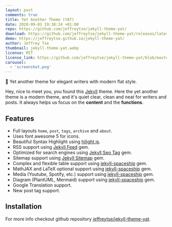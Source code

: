 ```yaml
---
layout: post
comments: true
title: Yet Another Theme (YAT)
date: 2020-09-01 19:38:24 +01:00
repo: https://github.com/jeffreytse/jekyll-theme-yat/
download: https://github.com/jeffreytse/jekyll-theme-yat/releases/latest/
demo: https://jeffreytse.github.io/jekyll-theme-yat/
author: Jeffrey Tse
thumbnail: jekyll-theme-yat.webp
license: MIT
license_link: https://github.com/jeffreytse/jekyll-theme-yat/blob/master/LICENSE.txt
carousel:
  - 'screenshot.png'
---
```


🎨 Yet another theme for elegant writers with modern flat style.

Hey, nice to meet you, you found this [Jekyll][jekyll] theme. Here the yet another theme is a modern theme, and it's quiet clear, clean and neat for writers and posts. It always helps us focus on the **content** and the **functions**.

## Features

* Full layouts `home`, `post`, `tags`, `archive` and `about`.
* Uses font awesome 5 for icons.
* Beautiful Syntax Highlight using [hilight.js][hilight-js].
* RSS support using [Jekyll Feed][jekyll-feed] gem.
* Optimized for search engines using [Jekyll Seo Tag][jekyll-seo-tag] gem.
* Sitemap support using [Jekyll Sitemap][jekyll-sitemap] gem.
* Complex and flexible table support using [jekyll-spaceship][jekyll-spaceship] gem.
* MathJAX and LaTeX optional support using [jekyll-spaceship][jekyll-spaceship] gem.
* Media (Youtube, Spotify, etc.) support using [jekyll-spaceship][jekyll-spaceship] gem.
* Diagram (PlantUML, Mermaid) support using [jekyll-spaceship][jekyll-spaceship] gem.
* Google Translation support.
* New post tag support.

## Installation

For more info checkout github repository [jeffreytse/jekyll-theme-yat][yat-git-repo].  

<!-- External links -->
[jekyll]: https://jekyllrb.com/
[yat-git-repo]: https://github.com/jeffreytse/jekyll-theme-yat/
[jekyll-spaceship]: https://github.com/jeffreytse/jekyll-spaceship
[jekyll-seo-tag]: https://github.com/jekyll/jekyll-seo-tag
[jekyll-sitemap]: https://github.com/jekyll/jekyll-sitemap
[jekyll-feed]: https://github.com/jekyll/jekyll-feed
[hilight-js]: https://github.com/highlightjs/highlight.js
